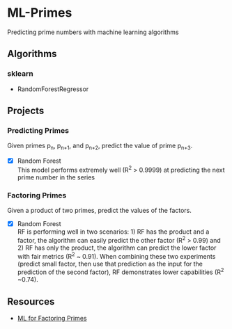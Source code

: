 # ML-Primes
Predicting prime numbers with machine learning algorithms

## Algorithms
### sklearn
 - RandomForestRegressor

## Projects
### Predicting Primes
Given primes p<sub>n</sub>, p<sub>n+1</sub>, and p<sub>n+2</sub>, predict the value of prime p<sub>n+3</sub>.
 - [x] Random Forest   
     This model performs extremely well (R<sup>2</sup> > 0.9999) at predicting the next prime number in the series

### Factoring Primes
Given a product of two primes, predict the values of the factors.
 - [x] Random Forest  
     RF is performing well in two scenarios: 1) RF has the product and a factor, the algorithm can easily predict the other factor (R<sup>2</sup> > 0.99) and 2) RF has only the product, the algorithm can predict the lower factor with fair metrics (R<sup>2</sup> ~ 0.91). When combining these two experiments (predict small factor, then use that prediction as the input for the prediction of the second factor), RF demonstrates lower capabilities (R<sup>2</sup> ~0.74). 

## Resources
 - [ML for Factoring Primes](https://www.datasciencecentral.com/profiles/blogs/factoring-massive-numbers-a-new-machine-learning-approach)
